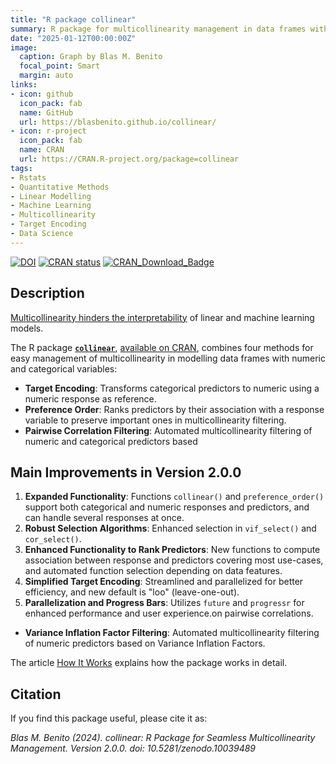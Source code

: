 ```yaml
---
title: "R package collinear"
summary: R package for multicollinearity management in data frames with numeric and categorical variables.
date: "2025-01-12T00:00:00Z"
image:
  caption: Graph by Blas M. Benito
  focal_point: Smart
  margin: auto
links:
- icon: github
  icon_pack: fab
  name: GitHub
  url: https://blasbenito.github.io/collinear/
- icon: r-project
  icon_pack: fab
  name: CRAN
  url: https://CRAN.R-project.org/package=collinear
tags: 
- Rstats
- Quantitative Methods
- Linear Modelling
- Machine Learning
- Multicollinearity
- Target Encoding
- Data Science
---
```


<!-- badges: start -->

[![DOI](https://zenodo.org/badge/DOI/10.5281/zenodo.10039489.svg)](https://doi.org/10.5281/zenodo.10039489)
[![CRAN status](https://www.r-pkg.org/badges/version/collinear)](https://cran.r-project.org/package=collinear)
[![CRAN\_Download\_Badge](http://cranlogs.r-pkg.org/badges/grand-total/collinear)](https://CRAN.R-project.org/package=collinear)

<!-- badges: end -->


## Description

[Multicollinearity hinders the interpretability](https://www.blasbenito.com/post/multicollinearity-model-interpretability/) of linear and machine learning models.

The R package [**`collinear`**](https://blasbenito.github.io/collinear/), [available on CRAN](https://CRAN.R-project.org/package=collinear), combines four methods for easy management of multicollinearity in modelling data frames with numeric and categorical variables:

- **Target Encoding**: Transforms categorical predictors to numeric using a numeric response as reference.
- **Preference Order**: Ranks predictors by their association with a response variable to preserve important ones in multicollinearity filtering.
- **Pairwise Correlation Filtering**: Automated multicollinearity filtering of numeric and categorical predictors based 
## Main Improvements in Version 2.0.0

1. **Expanded Functionality**: Functions `collinear()` and `preference_order()` support both categorical and numeric responses and predictors, and can handle several responses at once.
2. **Robust Selection Algorithms**: Enhanced selection in `vif_select()` and `cor_select()`.
3. **Enhanced Functionality to Rank Predictors**: New functions to compute association between response and predictors covering most use-cases, and automated function selection depending on data features.
4. **Simplified Target Encoding**: Streamlined and parallelized for better efficiency, and new default is "loo" (leave-one-out).
5. **Parallelization and Progress Bars**: Utilizes `future` and `progressr` for enhanced performance and user experience.on pairwise correlations.
- **Variance Inflation Factor Filtering**: Automated multicollinearity filtering of numeric predictors based on Variance Inflation Factors.

The article [How It Works](https://blasbenito.github.io/collinear/articles/how_it_works.html) explains how the package works in detail.

## Citation

If you find this package useful, please cite it as:

*Blas M. Benito (2024). collinear: R Package for Seamless Multicollinearity Management. Version 2.0.0. doi: 10.5281/zenodo.10039489*

